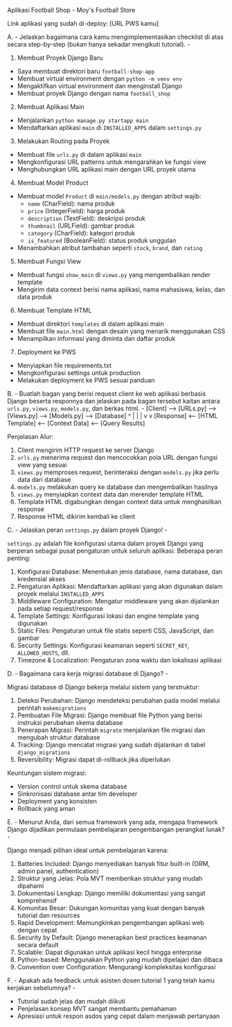 Aplikasi Football Shop - Moy's Football Store

Link aplikasi yang sudah di-deploy: [URL PWS kamu]

A. - Jelaskan bagaimana cara kamu mengimplementasikan checklist di atas secara step-by-step (bukan hanya sekadar mengikuti tutorial). -

1. Membuat Proyek Django Baru
- Saya membuat direktori baru `football-shop-app`
- Membuat virtual environment dengan `python -m venv env`
- Mengaktifkan virtual environment dan menginstall Django
- Membuat proyek Django dengan nama `football_shop`

2. Membuat Aplikasi Main
- Menjalankan `python manage.py startapp main`
- Mendaftarkan aplikasi `main` di `INSTALLED_APPS` dalam `settings.py`

3. Melakukan Routing pada Proyek
- Membuat file `urls.py` di dalam aplikasi `main`
- Mengkonfigurasi URL patterns untuk mengarahkan ke fungsi view
- Menghubungkan URL aplikasi main dengan URL proyek utama

4. Membuat Model Product
- Membuat model `Product` di `main/models.py` dengan atribut wajib:
  - `name` (CharField): nama produk
  - `price` (IntegerField): harga produk
  - `description` (TextField): deskripsi produk
  - `thumbnail` (URLField): gambar produk
  - `category` (CharField): kategori produk
  - `is_featured` (BooleanField): status produk unggulan
- Menambahkan atribut tambahan seperti `stock`, `brand`, dan `rating`

5. Membuat Fungsi View
- Membuat fungsi `show_main` di `views.py` yang mengembalikan render template
- Mengirim data context berisi nama aplikasi, nama mahasiswa, kelas, dan data produk

6. Membuat Template HTML
- Membuat direktori `templates` di dalam aplikasi main
- Membuat file `main.html` dengan desain yang menarik menggunakan CSS
- Menampilkan informasi yang diminta dan daftar produk

7. Deployment ke PWS
- Menyiapkan file requirements.txt
- Mengkonfigurasi settings untuk production
- Melakukan deployment ke PWS sesuai panduan

B. - Buatlah bagan yang berisi request client ke web aplikasi berbasis Django beserta responnya dan jelaskan pada bagan tersebut kaitan antara `urls.py`, `views.py`, `models.py`, dan berkas html. -
[Client] --> [URLs.py] --> [Views.py] --> [Models.py] --> [Database]
^                           |                            |
|                           v                            v
[Response] <-- [HTML Template] <-- [Context Data] <-- [Query Results]

Penjelasan Alur:
1. Client mengirim HTTP request ke server Django
2. `urls.py` menerima request dan mencocokkan pola URL dengan fungsi view yang sesuai
3. `views.py` memproses request, berinteraksi dengan `models.py` jika perlu data dari database
4. `models.py` melakukan query ke database dan mengembalikan hasilnya
5. `views.py` menyiapkan context data dan merender template HTML
6. Template HTML digabungkan dengan context data untuk menghasilkan response
7. Response HTML dikirim kembali ke client

C. - Jelaskan peran `settings.py` dalam proyek Django! -

`settings.py` adalah file konfigurasi utama dalam proyek Django yang berperan sebagai pusat pengaturan untuk seluruh aplikasi. Beberapa peran penting:
1. Konfigurasi Database: Menentukan jenis database, nama database, dan kredensial akses
2. Pengaturan Aplikasi: Mendaftarkan aplikasi yang akan digunakan dalam proyek melalui `INSTALLED_APPS`
3. Middleware Configuration: Mengatur middleware yang akan dijalankan pada setiap request/response
4. Template Settings: Konfigurasi lokasi dan engine template yang digunakan
5. Static Files: Pengaturan untuk file statis seperti CSS, JavaScript, dan gambar
6. Security Settings: Konfigurasi keamanan seperti `SECRET_KEY`, `ALLOWED_HOSTS`, dll.
7. Timezone & Localization: Pengaturan zona waktu dan lokalisasi aplikasi

D. - Bagaimana cara kerja migrasi database di Django? -

Migrasi database di Django bekerja melalui sistem yang terstruktur:
1. Deteksi Perubahan: Django mendeteksi perubahan pada model melalui perintah `makemigrations`
2. Pembuatan File Migrasi: Django membuat file Python yang berisi instruksi perubahan skema database
3. Penerapan Migrasi: Perintah `migrate` menjalankan file migrasi dan mengubah struktur database
4. Tracking: Django mencatat migrasi yang sudah dijalankan di tabel `django_migrations`
5. Reversibility: Migrasi dapat di-rollback jika diperlukan

Keuntungan sistem migrasi:
- Version control untuk skema database
- Sinkronisasi database antar tim developer
- Deployment yang konsisten
- Rollback yang aman

E. - Menurut Anda, dari semua framework yang ada, mengapa framework Django dijadikan permulaan pembelajaran pengembangan perangkat lunak? -

Django menjadi pilihan ideal untuk pembelajaran karena:
1. Batteries Included: Django menyediakan banyak fitur built-in (ORM, admin panel, authentication)
2. Struktur yang Jelas: Pola MVT memberikan struktur yang mudah dipahami
3. Dokumentasi Lengkap: Django memiliki dokumentasi yang sangat komprehensif
4. Komunitas Besar: Dukungan komunitas yang kuat dengan banyak tutorial dan resources
5. Rapid Development: Memungkinkan pengembangan aplikasi web dengan cepat
6. Security by Default: Django menerapkan best practices keamanan secara default
7. Scalable: Dapat digunakan untuk aplikasi kecil hingga enterprise
8. Python-based: Menggunakan Python yang mudah dipelajari dan dibaca
9. Convention over Configuration: Mengurangi kompleksitas konfigurasi

F. - Apakah ada feedback untuk asisten dosen tutorial 1 yang telah kamu kerjakan sebelumnya? -
- Tutorial sudah jelas dan mudah diikuti
- Penjelasan konsep MVT sangat membantu pemahaman
- Apresiasi untuk respon asdos yang cepat dalam menjawab pertanyaan